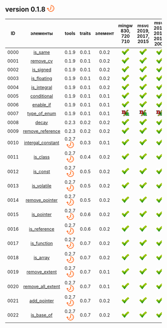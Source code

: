 ﻿
[P]: ../../icons/progress.png
[V]: ../../icons/success.png
[X]: ../../icons/failed.png
[D]: ../../icons/danger.png
[E]: ../../icons/empty.png
[N]: ../../icons/na.png

version 0.1.8  [![P]][M] 
---
| **ID** | элементы                | tools           | traits  | элемент | mingw 830, 720 710 | msvc 2019, 2017, 2015 | msvc 2013, 2012, 2010, 2008 |  
|:------:|:-----------------------:|:---------------:|:-------:|:-------:|:------------------:|:---------------------:|:---------------------------:|  
|  0000  | [is_same][00]           | 0.1.9           |  0.0.1  |  0.0.2  |   [![V]][MINGW]    |  [![V]][VS-NEW]       | [![V]][VS-OLD]              |  
|  0001  | [remove_cv][01]         | 0.1.9           |  0.0.1  |  0.0.2  |   [![V]][MINGW]    |  [![V]][VS-NEW]       | [![V]][VS-OLD]              |  
|  0002  | [is_signed][02]         | 0.1.9           |  0.0.1  |  0.0.2  |   [![V]][MINGW]    |  [![V]][VS-NEW]       | [![V]][VS-OLD]              |  
|  0003  | [is_floating][03]       | 0.1.9           |  0.0.1  |  0.0.2  |   [![V]][MINGW]    |  [![V]][VS-NEW]       | [![V]][VS-OLD]              |  
|  0004  | [is_integral][04]       | 0.1.9           |  0.0.1  |  0.0.2  |   [![V]][MINGW]    |  [![V]][VS-NEW]       | [![V]][VS-OLD]              |  
|  0005  | [conditional][05]       | 0.1.9           |  0.0.1  |  0.0.1  |   [![V]][MINGW]    |  [![V]][VS-NEW]       | [![V]][VS-OLD]              |  
|  0006  | [enable_if][06]         | 0.1.9           |  0.0.1  |  0.0.1  |   [![V]][MINGW]    |  [![V]][VS-NEW]       | [![V]][VS-OLD]              |  
|  0007  | [type_of_enum][07]      | 0.1.9           |  0.0.1  |  0.0.1  |   [![N]][1]        |  [![N]][1]            | [![N]][1]                   |  
|  0008  | [decay][08]             | 0.2.3           |  0.0.2  |  0.0.2  |   [![V]][MINGW]    |  [![V]][VS-NEW]       | [![V]][VS-OLD]              |  
|  0009  | [remove_reference][09]  | 0.2.3           |  0.0.2  |  0.0.2  |   [![V]][MINGW]    |  [![V]][VS-NEW]       | [![V]][VS-OLD]              |  
|  0010  | [intergal_constant][10] | 0.2.7 [![P]][M] |  0.0.3  |  0.0.1  |   [![V]][MINGW]    |  [![V]][VS-NEW]       | [![V]][VS-OLD]              |  
|  0011  | [is_class][11]          | 0.2.7 [![P]][M] |  0.0.4  |  0.0.2  |   [![V]][MINGW]    |  [![V]][VS-NEW]       | [![V]][VS-OLD]              |  
|  0012  | [is_const][12]          | 0.2.7 [![P]][M] |  0.0.5  |  0.0.2  |   [![V]][MINGW]    |  [![V]][VS-NEW]       | [![V]][VS-OLD]              |  
|  0013  | [is_volatile][13]       | 0.2.7 [![P]][M] |  0.0.5  |  0.0.2  |   [![V]][MINGW]    |  [![V]][VS-NEW]       | [![V]][VS-OLD]              |  
|  0014  | [remove_pointer][14]    | 0.2.7 [![P]][M] |  0.0.5  |  0.0.2  |   [![V]][MINGW]    |  [![V]][VS-NEW]       | [![V]][VS-OLD]              |  
|  0015  | [is_pointer][15]        | 0.2.7 [![P]][M] |  0.0.6  |  0.0.2  |   [![V]][MINGW]    |  [![V]][VS-NEW]       | [![V]][VS-OLD]              |  
|  0016  | [is_reference][16]      | 0.2.7 [![P]][M] |  0.0.6  |  0.0.2  |   [![V]][MINGW]    |  [![V]][VS-NEW]       | [![V]][VS-OLD]              |  
|  0017  | [is_function][16]       | 0.2.7 [![P]][M] |  0.0.7  |  0.0.2  |   [![V]][MINGW]    |  [![V]][VS-NEW]       | [![V]][VS-OLD]              |  
|  0018  | [is_array][16]          | 0.2.7 [![P]][M] |  0.0.7  |  0.0.2  |   [![V]][MINGW]    |  [![V]][VS-NEW]       | [![V]][VS-OLD]              |  
|  0019  | [remove_extent][16]     | 0.2.7 [![P]][M] |  0.0.7  |  0.0.1  |   [![V]][MINGW]    |  [![V]][VS-NEW]       | [![V]][VS-OLD]              |  
|  0020  | [remove_all_extent][16] | 0.2.7 [![P]][M] |  0.0.7  |  0.0.1  |   [![V]][MINGW]    |  [![V]][VS-NEW]       | [![V]][VS-OLD]              |  
|  0021  | [add_pointer][16]       | 0.2.7 [![P]][M] |  0.0.7  |  0.0.2  |   [![V]][MINGW]    |  [![V]][VS-NEW]       | [![V]][VS-OLD]              |  
|  0022  | [is_base_of][16]        | 0.2.7 [![P]][M] |  0.0.7  |  0.0.2  |   [![V]][MINGW]    |  [![V]][VS-NEW]       | [![V]][VS-OLD]              |  

[M]:       #traits          "метафункции для обработки типов"  
[MINGW]:   #mingw-new       "поддержка компиляторов mingw"  
[VS-NEW]:  #msvc-new        "поддержка новых компиляторов msvc"  
[VS-OLD]:  #msvc-old        "поддержка старых компиляторов msvc"  
[0]:       #msvc-old        "поддержка старых компиляторов msvc"  
[1]:       #traits          "переехал в common"

[00]: #is_same           "метафункция: true, если типы идентичны"  
[01]: #remove_cv         "метафункция: удаляет квалификаторы"  
[02]: #is_signed         "метафункция: true, если тип - знаковый"  
[03]: #is_floating       "метафункция: true, если тип - дробное число"  
[04]: #is_integral       "метафункция: true, если тип - интегральное число"  
[05]: #conditional       "метафункция: если первый аргумент - true, результат - первый тип, иначе - второй тип"  
[06]: #enable_if         "метафункция: если первый аргумент - false, шаблон не скомпилируется"  
[07]: #type_of_enum      "метафункция: возвращает underlying_type"  
[08]: #decay             "метафункция: разложение типа до осново-образующего"  
[09]: #remove_reference  "метафункция: удаляет ссылочную семантику"  
[10]: #intergal_constant "тип-значение"  
[11]: #is_class          "метафункция: true, если тип - классовый"  
[12]: #is_const          "метафункция: true, если тип - констатный" 
[13]: #is_volatile       "метафункция: true, если тип - волатильный" 
[14]: #remove_pointer    "метафункция: удаляет указательную семантику"  
[15]: #is_pointer        "метафункция: true, если тип - указательный"  
[16]: #is_reference      "метафункция: true, если тип - ссылочный"  

[17]: #is_function       "метафункция: true, если тип - функция"  
[18]: #is_array          "метафункция: true, если тип - массив"  
[19]: #remove_extent     "метафункция: удаляет одну размерность массива"  
[20]: #remove_all_extent "метафункция: удаляет все размерности массивов"  
[21]: #add_pointer       "метафункция: добавляет к типу указательную семантику"  
[22]: #is_base_of        "метафункция: true, если B - базовый тип для D"  


